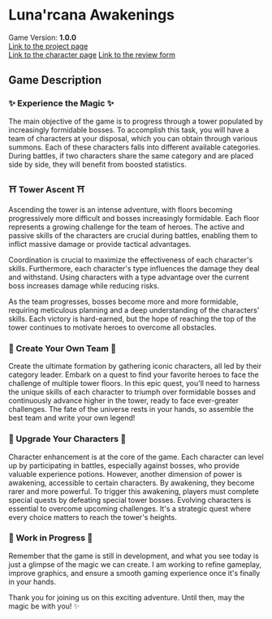 # Luna'rcana Awakenings
Game Version: **1.0.0**  
[Link to the project page](https://jolanthomassin.fr/pageProjets/Lunarcana.html)  
[Link to the character page](https://jolanthomassin.github.io/Lunarcana_website/)
[Link to the review form](https://forms.gle/d5ySafCocSWE4Sd97)  

## Game Description
### ✨ Experience the Magic ✨
The main objective of the game is to progress through a tower populated by increasingly formidable bosses. To accomplish this task, you will have a team of characters at your disposal, which you can obtain through various summons. Each of these characters falls into different available categories. During battles, if two characters share the same category and are placed side by side, they will benefit from boosted statistics.

### ⛩️ Tower Ascent ⛩️
Ascending the tower is an intense adventure, with floors becoming progressively more difficult and bosses increasingly formidable. Each floor represents a growing challenge for the team of heroes. The active and passive skills of the characters are crucial during battles, enabling them to inflict massive damage or provide tactical advantages.

Coordination is crucial to maximize the effectiveness of each character's skills. Furthermore, each character's type influences the damage they deal and withstand. Using characters with a type advantage over the current boss increases damage while reducing risks.

As the team progresses, bosses become more and more formidable, requiring meticulous planning and a deep understanding of the characters' skills. Each victory is hard-earned, but the hope of reaching the top of the tower continues to motivate heroes to overcome all obstacles.

### 🤝 Create Your Own Team 🤝
Create the ultimate formation by gathering iconic characters, all led by their category leader. Embark on a quest to find your favorite heroes to face the challenge of multiple tower floors. In this epic quest, you'll need to harness the unique skills of each character to triumph over formidable bosses and continuously advance higher in the tower, ready to face ever-greater challenges. The fate of the universe rests in your hands, so assemble the best team and write your own legend!

### 🥷 Upgrade Your Characters 🥷
Character enhancement is at the core of the game. Each character can level up by participating in battles, especially against bosses, who provide valuable experience potions. However, another dimension of power is awakening, accessible to certain characters. By awakening, they become rarer and more powerful. To trigger this awakening, players must complete special quests by defeating special tower bosses. Evolving characters is essential to overcome upcoming challenges. It's a strategic quest where every choice matters to reach the tower's heights.

### 🚧 Work in Progress 🚧
Remember that the game is still in development, and what you see today is just a glimpse of the magic we can create. I am working to refine gameplay, improve graphics, and ensure a smooth gaming experience once it's finally in your hands.

Thank you for joining us on this exciting adventure. Until then, may the magic be with you! ✨
